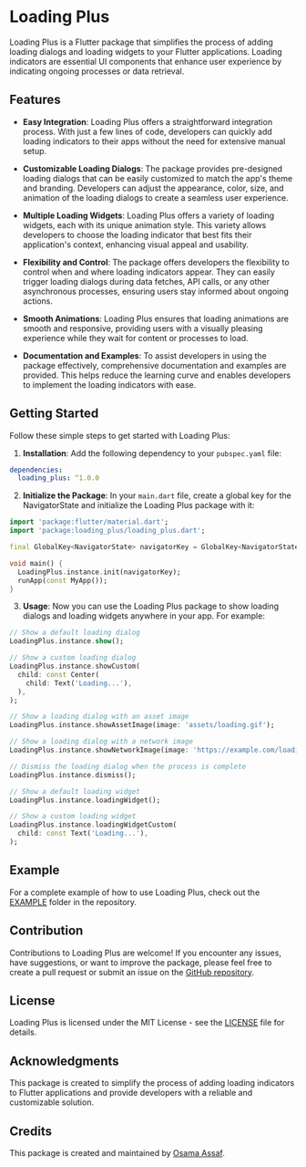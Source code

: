 # Loading Plus

Loading Plus is a Flutter package that simplifies the process of adding loading dialogs and loading widgets to your Flutter applications. Loading indicators are essential UI components that enhance user experience by indicating ongoing processes or data retrieval.

## Features

- **Easy Integration**: Loading Plus offers a straightforward integration process. With just a few lines of code, developers can quickly add loading indicators to their apps without the need for extensive manual setup.

- **Customizable Loading Dialogs**: The package provides pre-designed loading dialogs that can be easily customized to match the app's theme and branding. Developers can adjust the appearance, color, size, and animation of the loading dialogs to create a seamless user experience.

- **Multiple Loading Widgets**: Loading Plus offers a variety of loading widgets, each with its unique animation style. This variety allows developers to choose the loading indicator that best fits their application's context, enhancing visual appeal and usability.

- **Flexibility and Control**: The package offers developers the flexibility to control when and where loading indicators appear. They can easily trigger loading dialogs during data fetches, API calls, or any other asynchronous processes, ensuring users stay informed about ongoing actions.

- **Smooth Animations**: Loading Plus ensures that loading animations are smooth and responsive, providing users with a visually pleasing experience while they wait for content or processes to load.

- **Documentation and Examples**: To assist developers in using the package effectively, comprehensive documentation and examples are provided. This helps reduce the learning curve and enables developers to implement the loading indicators with ease.

## Getting Started

Follow these simple steps to get started with Loading Plus:

1. **Installation**: Add the following dependency to your `pubspec.yaml` file:

```yaml
dependencies:
  loading_plus: ^1.0.0
```

2. **Initialize the Package**: In your `main.dart` file, create a global key for the NavigatorState and initialize the Loading Plus package with it:

```dart
import 'package:flutter/material.dart';
import 'package:loading_plus/loading_plus.dart';

final GlobalKey<NavigatorState> navigatorKey = GlobalKey<NavigatorState>();

void main() {
  LoadingPlus.instance.init(navigatorKey);
  runApp(const MyApp());
}
```

3. **Usage**: Now you can use the Loading Plus package to show loading dialogs and loading widgets anywhere in your app. For example:

```dart
// Show a default loading dialog
LoadingPlus.instance.show();

// Show a custom loading dialog
LoadingPlus.instance.showCustom(
  child: const Center(
    child: Text('Loading...'),
  ),
);

// Show a loading dialog with an asset image
LoadingPlus.instance.showAssetImage(image: 'assets/loading.gif');

// Show a loading dialog with a network image
LoadingPlus.instance.showNetworkImage(image: 'https://example.com/loading.gif');

// Dismiss the loading dialog when the process is complete
LoadingPlus.instance.dismiss();

// Show a default loading widget
LoadingPlus.instance.loadingWidget();

// Show a custom loading widget
LoadingPlus.instance.loadingWidgetCustom(
  child: const Text('Loading...'),
);
```

## Example

For a complete example of how to use Loading Plus, check out the [EXAMPLE](https://github.com/OsamaAssaf/loading_plus_example) folder in the repository.

## Contribution

Contributions to Loading Plus are welcome! If you encounter any issues, have suggestions, or want to improve the package, please feel free to create a pull request or submit an issue on the [GitHub repository](https://github.com/OsamaAssaf/loading_plus).

## License

Loading Plus is licensed under the MIT License - see the [LICENSE](LICENSE) file for details.

## Acknowledgments

This package is created to simplify the process of adding loading indicators to Flutter applications and provide developers with a reliable and customizable solution.

## Credits

This package is created and maintained by [Osama Assaf](https://github.com/OsamaAssaf).
